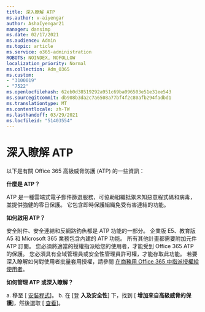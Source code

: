 ```yaml
---
title: 深入瞭解 ATP
ms.author: v-aiyengar
author: AshaIyengar21
manager: dansimp
ms.date: 02/17/2021
ms.audience: Admin
ms.topic: article
ms.service: o365-administration
ROBOTS: NOINDEX, NOFOLLOW
localization_priority: Normal
ms.collection: Adm_O365
ms.custom:
- "3100019"
- "7522"
ms.openlocfilehash: 62eb0d38519292a951c69ba096503e51e31ee543
ms.sourcegitcommit: db908b3da2c7a6508a77bf4f2c80afb294fadbd1
ms.translationtype: MT
ms.contentlocale: zh-TW
ms.lasthandoff: 03/29/2021
ms.locfileid: "51403554"
---
```

# <a name="learn-about-atp"></a>深入瞭解 ATP

以下是有關 Office 365 高級威脅防護 (ATP) 的一些資訊：

**什麼是 ATP？**

ATP 是一種雲端式電子郵件篩選服務，可協助組織抵禦未知惡意程式碼和病毒，並提供強健的零日保護。 它包含即時保護組織免受有害連結的功能。

**如何啟用 ATP？**

安全附件、安全連結和反網路釣魚都是 ATP 功能的一部分。 企業版 E5、教育版 A5 和 Microsoft 365 業務包含內建的 ATP 功能。 所有其他計畫都需要附加元件 ATP 訂閱。 您必須將適當的授權指派給您的使用者，才能受到 Office 365 ATP 的保護。 您必須具有全域管理員或安全性管理員許可權，才能存取此功能。 若要深入瞭解如何對使用者批量套用授權，請參閱 [在商務用 Office 365 中指派授權給使用者](https://go.microsoft.com/fwlink/?linkid=2093435)。

**如何管理 ATP 或深入瞭解？**

a. 移至 [ [安裝程式](https://go.microsoft.com/fwlink/p/?linkid=2075721)]。
b. 在 [登 **入及安全性**] 下，找到 [ **增加來自高級威脅的保護**]，然後選取 [ [查看](https://go.microsoft.com/fwlink/?linkid=2109302)]。
